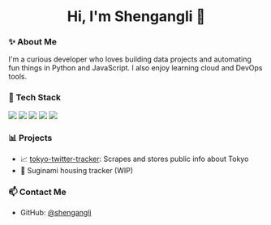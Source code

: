 <h1 align="center">Hi, I'm Shengangli 👋</h1>

### ✨ About Me
I'm a curious developer who loves building data projects and automating fun things in Python and JavaScript. I also enjoy learning cloud and DevOps tools.

### 🧰 Tech Stack
<p>
  <img src="https://img.shields.io/badge/Python-3776AB?style=flat&logo=python&logoColor=white" />
  <img src="https://img.shields.io/badge/JavaScript-F7DF1E?style=flat&logo=javascript&logoColor=black" />
  <img src="https://img.shields.io/badge/Node.js-339933?style=flat&logo=nodedotjs&logoColor=white" />
  <img src="https://img.shields.io/badge/Supabase-3ECF8E?style=flat&logo=supabase&logoColor=white" />
  <img src="https://img.shields.io/badge/GitHub Actions-2088FF?style=flat&logo=github-actions&logoColor=white" />
</p>

### 📊 Projects
- 📈 [tokyo-twitter-tracker](https://github.com/shengangli/tokyo-twitter-tracker): Scrapes and stores public info about Tokyo
- 🏡 Suginami housing tracker (WIP)

### 📫 Contact Me
- GitHub: [@shengangli](https://github.com/shengangli)

